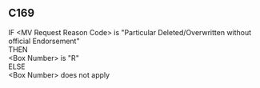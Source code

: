 ## C169
IF &lt;MV Request Reason Code&gt;  is "Particular Deleted/Overwritten without official Endorsement"  
THEN   
   &lt;Box Number&gt; is "R"  
ELSE   
   &lt;Box Number&gt; does not apply
